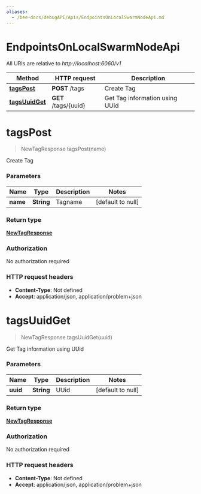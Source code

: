 ```yaml
---
aliases:
  - /bee-docs/debugAPI/Apis/EndpointsOnLocalSwarmNodeApi.md
---
```

# EndpointsOnLocalSwarmNodeApi

All URIs are relative to *http://localhost:6060/v1*

Method | HTTP request | Description
------------- | ------------- | -------------
[**tagsPost**](EndpointsOnLocalSwarmNodeApi.md#tagsPost) | **POST** /tags | Create Tag
[**tagsUuidGet**](EndpointsOnLocalSwarmNodeApi.md#tagsUuidGet) | **GET** /tags/{uuid} | Get Tag information using UUid


<a name="tagsPost"></a>
# **tagsPost**
> NewTagResponse tagsPost(name)

Create Tag

### Parameters

Name | Type | Description  | Notes
------------- | ------------- | ------------- | -------------
 **name** | **String**| Tagname | [default to null]

### Return type

[**NewTagResponse**](..//Models/NewTagResponse.md)

### Authorization

No authorization required

### HTTP request headers

- **Content-Type**: Not defined
- **Accept**: application/json, application/problem+json

<a name="tagsUuidGet"></a>
# **tagsUuidGet**
> NewTagResponse tagsUuidGet(uuid)

Get Tag information using UUid

### Parameters

Name | Type | Description  | Notes
------------- | ------------- | ------------- | -------------
 **uuid** | **String**| UUid | [default to null]

### Return type

[**NewTagResponse**](..//Models/NewTagResponse.md)

### Authorization

No authorization required

### HTTP request headers

- **Content-Type**: Not defined
- **Accept**: application/json, application/problem+json
